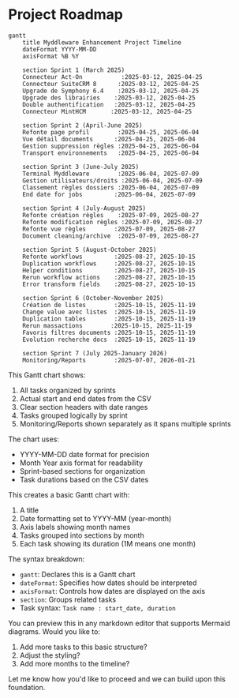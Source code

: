 # Project Roadmap

```mermaid
gantt
    title Myddleware Enhancement Project Timeline
    dateFormat YYYY-MM-DD
    axisFormat %B %Y

    section Sprint 1 (March 2025)
    Connecteur Act-On           :2025-03-12, 2025-04-25
    Connecteur SuiteCRM 8      :2025-03-12, 2025-04-25
    Upgrade de Symphony 6.4    :2025-03-12, 2025-04-25
    Upgrade des librairies    :2025-03-12, 2025-04-25
    Double authentification   :2025-03-12, 2025-04-25
    Connecteur MintHCM       :2025-03-12, 2025-04-25

    section Sprint 2 (April-June 2025)
    Refonte page profil        :2025-04-25, 2025-06-04
    Vue détail documents      :2025-04-25, 2025-06-04
    Gestion suppression règles :2025-04-25, 2025-06-04
    Transport environnements   :2025-04-25, 2025-06-04

    section Sprint 3 (June-July 2025)
    Terminal Myddleware        :2025-06-04, 2025-07-09
    Gestion utilisateurs/droits :2025-06-04, 2025-07-09
    Classement règles dossiers :2025-06-04, 2025-07-09
    End date for jobs         :2025-06-04, 2025-07-09

    section Sprint 4 (July-August 2025)
    Refonte création règles    :2025-07-09, 2025-08-27
    Refonte modification règles :2025-07-09, 2025-08-27
    Refonte vue règles        :2025-07-09, 2025-08-27
    Document cleaning/archive  :2025-07-09, 2025-08-27

    section Sprint 5 (August-October 2025)
    Refonte workflows         :2025-08-27, 2025-10-15
    Duplication workflows     :2025-08-27, 2025-10-15
    Helper conditions         :2025-08-27, 2025-10-15
    Rerun workflow actions    :2025-08-27, 2025-10-15
    Error transform fields    :2025-08-27, 2025-10-15

    section Sprint 6 (October-November 2025)
    Création de listes        :2025-10-15, 2025-11-19
    Change value avec listes  :2025-10-15, 2025-11-19
    Duplication tables        :2025-10-15, 2025-11-19
    Rerun massactions        :2025-10-15, 2025-11-19
    Favoris filtres documents :2025-10-15, 2025-11-19
    Evolution recherche docs  :2025-10-15, 2025-11-19

    section Sprint 7 (July 2025-January 2026)
    Monitoring/Reports        :2025-07-07, 2026-01-21
```

This Gantt chart shows:
1. All tasks organized by sprints
2. Actual start and end dates from the CSV
3. Clear section headers with date ranges
4. Tasks grouped logically by sprint
5. Monitoring/Reports shown separately as it spans multiple sprints

The chart uses:
- YYYY-MM-DD date format for precision
- Month Year axis format for readability
- Sprint-based sections for organization
- Task durations based on the CSV dates

This creates a basic Gantt chart with:
1. A title
2. Date formatting set to YYYY-MM (year-month)
3. Axis labels showing month names
4. Tasks grouped into sections by month
5. Each task showing its duration (1M means one month)

The syntax breakdown:
- `gantt`: Declares this is a Gantt chart
- `dateFormat`: Specifies how dates should be interpreted
- `axisFormat`: Controls how dates are displayed on the axis
- `section`: Groups related tasks
- Task syntax: `Task name : start_date, duration`

You can preview this in any markdown editor that supports Mermaid diagrams. Would you like to:
1. Add more tasks to this basic structure?
2. Adjust the styling?
3. Add more months to the timeline?

Let me know how you'd like to proceed and we can build upon this foundation.